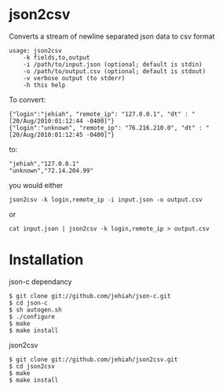 json2csv
========

Converts a stream of newline separated json data to csv format

    usage: json2csv
        -k fields,to,output
        -i /path/to/input.json (optional; default is stdin)
        -o /path/to/output.csv (optional; default is stdout)
        -v verbose output (to stderr)
        -h this help

To convert:

    {"login":"jehiah", "remote_ip": "127.0.0.1", "dt" : "[20/Aug/2010:01:12:44 -0400]"}
    {"login":"unknown", "remote_ip": "76.216.210.0", "dt" : "[20/Aug/2010:01:12:45 -0400]"}
    
to:

    "jehiah","127.0.0.1"
    "unknown","72.14.204.99"
    
you would either

    json2csv -k login,remote_ip -i input.json -o output.csv

or

    cat input.json | json2csv -k login,remote_ip > output.csv

Installation
============

json-c dependancy

    $ git clone git://github.com/jehiah/json-c.git
    $ cd json-c
    $ sh autogen.sh
    $ ./configure
    $ make
    $ make install

json2csv

    $ git clone git://github.com/jehiah/json2csv.git
    $ cd json2csv
    $ make
    $ make install
